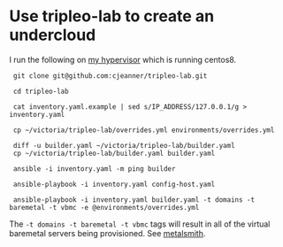 # Use tripleo-lab to create an undercloud

I run the following on
[my hypervisor](http://blog.johnlikesopenstack.com/2018/08/pc-for-tripleo-quickstart.html)
which is running centos8.

```
 git clone git@github.com:cjeanner/tripleo-lab.git

 cd tripleo-lab

 cat inventory.yaml.example | sed s/IP_ADDRESS/127.0.0.1/g > inventory.yaml

 cp ~/victoria/tripleo-lab/overrides.yml environments/overrides.yml

 diff -u builder.yaml ~/victoria/tripleo-lab/builder.yaml
 cp ~/victoria/tripleo-lab/builder.yaml builder.yaml

 ansible -i inventory.yaml -m ping builder

 ansible-playbook -i inventory.yaml config-host.yaml

 ansible-playbook -i inventory.yaml builder.yaml -t domains -t baremetal -t vbmc -e @environments/overrides.yml 
```

The `-t domains -t baremetal -t vbmc` tags will result in all of the virtual baremetal
servers being provisioned. See [metalsmith](../metalsmith/).
